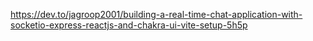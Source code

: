 <!--
 * @Description: 
 * @Author: shanchuan
 * @Date: 2024-09-26 14:31:42
 * @LastEditors: 
 * @LastEditTime: 2024-09-26 14:31:51
-->
https://dev.to/jagroop2001/building-a-real-time-chat-application-with-socketio-express-reactjs-and-chakra-ui-vite-setup-5h5p